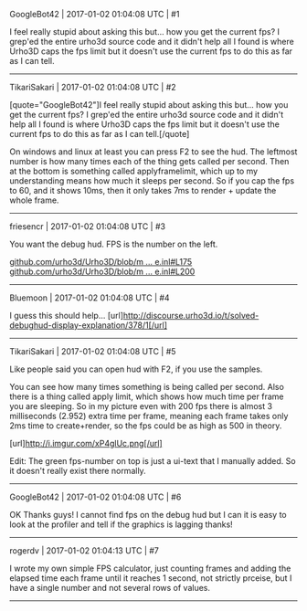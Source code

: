 GoogleBot42 | 2017-01-02 01:04:08 UTC | #1

I feel really stupid about asking this but... how you get the current fps?  I grep'ed the entire urho3d source code and it didn't help all I found is where Urho3D caps the fps limit but it doesn't use the current fps to do this as far as I can tell.

-------------------------

TikariSakari | 2017-01-02 01:04:08 UTC | #2

[quote="GoogleBot42"]I feel really stupid about asking this but... how you get the current fps?  I grep'ed the entire urho3d source code and it didn't help all I found is where Urho3D caps the fps limit but it doesn't use the current fps to do this as far as I can tell.[/quote]

On windows and linux at least you can press F2 to see the hud. The leftmost number is how many times each of the thing gets called per second. Then at the bottom is something called applyframelimit, which up to my understanding means how much it sleeps per second. So if you cap the fps to 60, and it shows 10ms, then it only takes 7ms to render + update the whole frame.

-------------------------

friesencr | 2017-01-02 01:04:08 UTC | #3

You want the debug hud. FPS is the number on the left.

[github.com/urho3d/Urho3D/blob/m ... e.inl#L175](https://github.com/urho3d/Urho3D/blob/master/Source/Samples/Sample.inl#L175)
[github.com/urho3d/Urho3D/blob/m ... e.inl#L200](https://github.com/urho3d/Urho3D/blob/master/Source/Samples/Sample.inl#L200)

-------------------------

Bluemoon | 2017-01-02 01:04:08 UTC | #4

I guess this should help...
[url]http://discourse.urho3d.io/t/solved-debughud-display-explanation/378/1[/url]

-------------------------

TikariSakari | 2017-01-02 01:04:08 UTC | #5

Like people said you can open hud with F2, if you use the samples.

You can see how many times something is being called per second. Also there is a thing called apply limit, which shows how much time per frame you are sleeping. So in my picture even with 200 fps there is almost 3 milliseconds (2.952) extra time per frame, meaning each frame takes only 2ms time to create+render, so the fps could be as high as 500 in theory.

[url]http://i.imgur.com/xP4glUc.png[/url]

Edit: The green fps-number on top is just a ui-text that I manually added. So it doesn't really exist there normally.

-------------------------

GoogleBot42 | 2017-01-02 01:04:08 UTC | #6

OK Thanks guys!  I cannot find fps on the debug hud but I can it is easy to look at the profiler and tell if the graphics is lagging thanks!

-------------------------

rogerdv | 2017-01-02 01:04:13 UTC | #7

I wrote my own  simple FPS calculator, just counting frames and adding the elapsed time each frame until it reaches 1 second, not strictly prceise, but I have a single number and not several rows of values.

-------------------------

